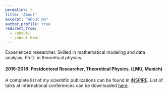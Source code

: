 ```yaml
---
permalink: /
title: "About"
excerpt: "About me"
author_profile: true
redirect_from: 
  - /about/
  - /about.html
---
```

Experienced researcher. Skilled in mathematical modeling and data analysis. Ph.D. in theoretical physics.




####  2015-2018: Postdoctoral Researcher, Theoretical Physics. (LMU, Munich)

 
 
A complete list of my scientific publications can be found in [INSPIRE](http://inspirehep.net/author/profile/A.Celis.1).   List of talks at international conferences can be downloaded [here](https://celis.github.io/files/conferences.pdf).          




